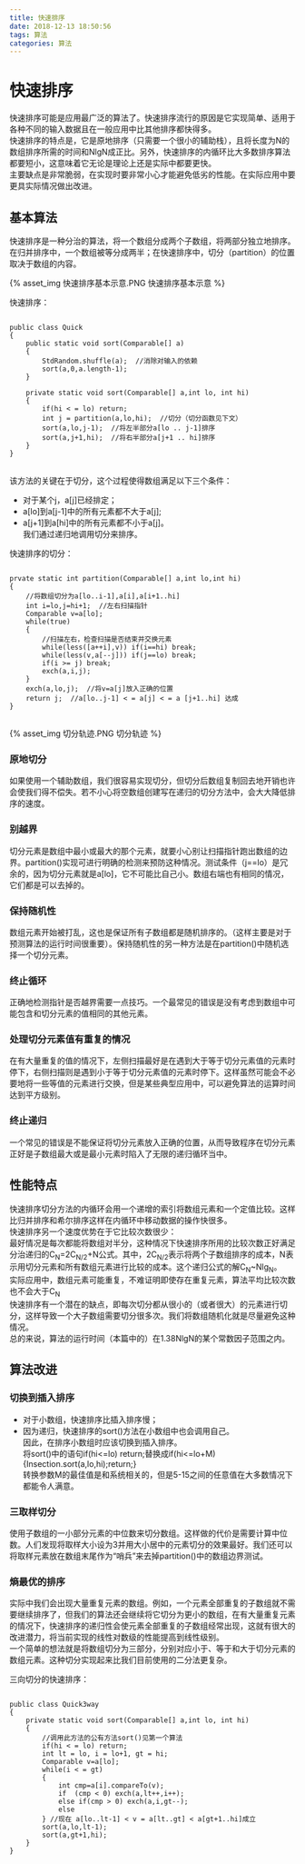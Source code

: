 ```yaml
---
title: 快速排序
date: 2018-12-13 18:50:56
tags: 算法
categories: 算法
---
```


# 快速排序

快速排序可能是应用最广泛的算法了。快速排序流行的原因是它实现简单、适用于各种不同的输入数据且在一般应用中比其他排序都快得多。  
快速排序的特点是，它是原地排序（只需要一个很小的辅助栈），且将长度为N的数组排序所需的时间和NlgN成正比。另外，快速排序的内循环比大多数排序算法都要短小，这意味着它无论是理论上还是实际中都要更快。  
主要缺点是非常脆弱，在实现时要非常小心才能避免低劣的性能。在实际应用中要更具实际情况做出改进。  

## 基本算法

快速排序是一种分治的算法，将一个数组分成两个子数组，将两部分独立地排序。在归并排序中，一个数组被等分成两半；在快速排序中，切分（partition）的位置取决于数组的内容。  

{% asset_img 快速排序基本示意.PNG 快速排序基本示意 %}  

快速排序：  

<pre>
<code>
public class Quick
{
    public static void sort(Comparable[] a)
    {
        StdRandom.shuffle(a);  //消除对输入的依赖
        sort(a,0,a.length-1);
    }

    private static void sort(Comparable[] a,int lo, int hi)
    {
        if(hi < = lo) return;
        int j = partition(a,lo,hi);  //切分（切分函数见下文）
        sort(a,lo,j-1);  //将左半部分a[lo .. j-1]排序
        sort(a,j+1,hi);  //将右半部分a[j+1 .. hi]排序
    }
}
</code>
</pre>

该方法的关键在于切分，这个过程使得数组满足以下三个条件：  
* 对于某个j，a[j]已经排定；
* a[lo]到a[j-1]中的所有元素都不大于a[j];
* a[j+1]到a[hi]中的所有元素都不小于a[j]。  
我们通过递归地调用切分来排序。  

快速排序的切分：  

<pre>
<code>
prvate static int partition(Comparable[] a,int lo,int hi)
{
    //将数组切分为a[lo..i-1],a[i],a[i+1..hi]  
    int i=lo,j=hi+1;  //左右扫描指针
    Comparable v=a[lo];
    while(true)
    {
        //扫描左右，检查扫描是否结束并交换元素  
        while(less([a++i],v)) if(i==hi) break;
        while(less(v,a[--j])) if(j==lo) break;
        if(i >= j) break;
        exch(a,i,j);
    }
    exch(a,lo,j);  //将v=a[j]放入正确的位置
    return j;  //a[lo..j-1] < = a[j] < = a [j+1..hi] 达成
}
</code>
</pre>

{% asset_img 切分轨迹.PNG 切分轨迹 %}

### 原地切分

如果使用一个辅助数组，我们很容易实现切分，但切分后数组复制回去地开销也许会使我们得不偿失。若不小心将空数组创建写在递归的切分方法中，会大大降低排序的速度。  

### 别越界

切分元素是数组中最小或最大的那个元素，就要小心别让扫描指针跑出数组的边界。partition()实现可进行明确的检测来预防这种情况。测试条件（j==lo）是冗余的，因为切分元素就是a[lo]，它不可能比自己小。数组右端也有相同的情况，它们都是可以去掉的。  

### 保持随机性

数组元素开始被打乱，这也是保证所有子数组都是随机排序的。（这样主要是对于预测算法的运行时间很重要）。保持随机性的另一种方法是在partition()中随机选择一个切分元素。  

### 终止循环

正确地检测指针是否越界需要一点技巧。一个最常见的错误是没有考虑到数组中可能包含和切分元素的值相同的其他元素。  

### 处理切分元素值有重复的情况

在有大量重复的值的情况下，左侧扫描最好是在遇到大于等于切分元素值的元素时停下，右侧扫描则是遇到小于等于切分元素值的元素时停下。这样虽然可能会不必要地将一些等值的元素进行交换，但是某些典型应用中，可以避免算法的运算时间达到平方级别。  

### 终止递归

一个常见的错误是不能保证将切分元素放入正确的位置，从而导致程序在切分元素正好是子数组最大或是最小元素时陷入了无限的递归循环当中。  

## 性能特点

快速排序切分方法的内循环会用一个递增的索引将数组元素和一个定值比较。这样比归并排序和希尔排序这样在内循环中移动数据的操作快很多。  
快速排序另一个速度优势在于它比较次数很少：  
最好情况是每次都能将数组对半分，这种情况下快速排序所用的比较次数正好满足分治递归的C<sub>N</sub>=2C<sub>N/2</sub>+N公式。其中，2C<sub>N/2</sub>表示将两个子数组排序的成本，N表示用切分元素和所有数组元素进行比较的成本。这个递归公式的解C<sub>N</sub>~Nlg<sub>N</sub>。  
实际应用中，数组元素可能重复，不难证明即使存在重复元素，算法平均比较次数也不会大于C<sub>N</sub>  
快速排序有一个潜在的缺点，即每次切分都从很小的（或者很大）的元素进行切分，这样导致一个大子数组需要切分很多次。我们将数组随机化就是尽量避免这种情况。  
总的来说，算法的运行时间（本篇中的）在1.38NlgN的某个常数因子范围之内。

## 算法改进

### 切换到插入排序

* 对于小数组，快速排序比插入排序慢；
* 因为递归，快速排序的sort()方法在小数组中也会调用自己。  
因此，在排序小数组时应该切换到插入排序。  
将sort()中的语句if(hi<=lo) return;替换成if(hi<=lo+M){Insection.sort(a,lo,hi);return;}  
转换参数M的最佳值是和系统相关的，但是5-15之间的任意值在大多数情况下都能令人满意。  

### 三取样切分

使用子数组的一小部分元素的中位数来切分数组。这样做的代价是需要计算中位数。人们发现将取样大小设为3并用大小居中的元素切分的效果最好。我们还可以将取样元素放在数组末尾作为“哨兵”来去掉partition()中的数组边界测试。

### 熵最优的排序

实际中我们会出现大量重复元素的数组。例如，一个元素全部重复的子数组就不需要继续排序了，但我们的算法还会继续将它切分为更小的数组，在有大量重复元素的情况下，快速排序的递归性会使元素全部重复的子数组经常出现，这就有很大的改进潜力，将当前实现的线性对数级的性能提高到线性级别。  
一个简单的想法就是将数组切分为三部分，分别对应小于、等于和大于切分元素的数组元素。这种切分实现起来比我们目前使用的二分法更复杂。  

三向切分的快速排序：  

<pre>
<code>
public class Quick3way
{
    private static void sort(Comparable[] a,int lo, int hi)
    {
        //调用此方法的公有方法sort()见第一个算法
        if(hi < = lo) return;
        int lt = lo, i = lo+1, gt = hi;
        Comparable v=a[lo];
        while(i < = gt)
        {
            int cmp=a[i].compareTo(v);
            if  (cmp < 0) exch(a,lt++,i++);
            else if(cmp > 0) exch(a,i,gt--);
            else
        } //现在 a[lo..lt-1] < v = a[lt..gt] < a[gt+1..hi]成立
        sort(a,lo,lt-1);
        sort(a,gt+1,hi);
    }
}
</code>
</pre>

